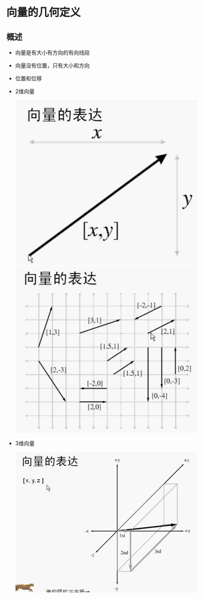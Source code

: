 # 向量的几何定义

## 概述

+ 向量是有大小有方向的有向线段
+ 向量没有位置，只有大小和方向
+ 位置和位移

+ 2维向量

  ![向量的表达](./images/向量的表达.png)
  ![向量的表达](./images/向量的表达2.png)

+ 3维向量

  ![向量的表达](./images/向量的表达3.png)
